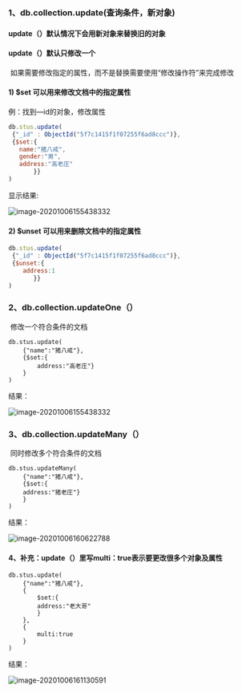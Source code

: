 ### 1、db.collection.update(查询条件，新对象)

#### 			update（）默认情况下会用新对象来替换旧的对象

#### 			update（）默认只修改一个

​			如果需要修改指定的属性，而不是替换需要使用“修改操作符”来完成修改

#### 1) $set  可以用来修改文档中的指定属性

例：找到—id的对象，修改属性

```js
db.stus.update(
 {"_id" : ObjectId("5f7c1415f1f07255f6ad8ccc")},
 {$set:{
   name:"猪八戒",
   gender:"男",
   address:"高老庄"
       }}
)
```

显示结果:

![image-20201006155438332](C:\Users\24417\AppData\Roaming\Typora\typora-user-images\image-20201006155438332.png)

#### 2)  $unset  可以用来删除文档中的指定属性

```js
db.stus.update(
 {"_id" : ObjectId("5f7c1415f1f07255f6ad8ccc")},
 {$unset:{
    address:1
       }}
)
```

### 2、db.collection.updateOne（）

​			修改一个符合条件的文档

```
db.stus.update(
    {"name":"猪八戒"},
    {$set:{
        address:"高老庄"}
    }
)
```

结果：

![image-20201006155438332](C:\Users\24417\AppData\Roaming\Typora\typora-user-images\image-20201006155438332.png)

### 3、db.collection.updateMany（）

​			同时修改多个符合条件的文档

```
db.stus.updateMany(
    {"name":"猪八戒"},
    {$set:{
    address:"猪老庄"}
    }
)
```

结果：

![image-20201006160622788](C:\Users\24417\AppData\Roaming\Typora\typora-user-images\image-20201006160622788.png)

#### 4、补充：update（）里写multi：true表示要更改很多个对象及属性

```
db.stus.update(
    {"name":"猪八戒"},
    {
        $set:{
        address:"老大哥"
        }
    },
    {
        multi:true
    }
)
```

结果：

![image-20201006161130591](C:\Users\24417\AppData\Roaming\Typora\typora-user-images\image-20201006161130591.png)